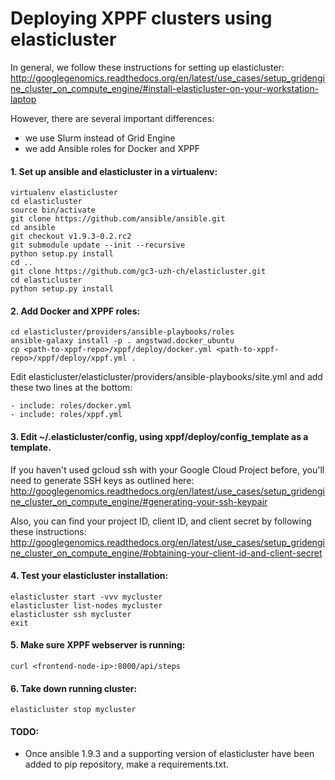 # Deploying XPPF clusters using elasticluster

In general, we follow these instructions for setting up elasticluster: http://googlegenomics.readthedocs.org/en/latest/use_cases/setup_gridengine_cluster_on_compute_engine/#install-elasticluster-on-your-workstation-laptop

However, there are several important differences:
- we use Slurm instead of Grid Engine
- we add Ansible roles for Docker and XPPF

#### 1. Set up ansible and elasticluster in a virtualenv:

```
virtualenv elasticluster
cd elasticluster
source bin/activate
git clone https://github.com/ansible/ansible.git
cd ansible
git checkout v1.9.3-0.2.rc2
git submodule update --init --recursive
python setup.py install
cd ..
git clone https://github.com/gc3-uzh-ch/elasticluster.git
cd elasticluster
python setup.py install
```

#### 2. Add Docker and XPPF roles:

```
cd elasticluster/providers/ansible-playbooks/roles
ansible-galaxy install -p . angstwad.docker_ubuntu
cp <path-to-xppf-repo>/xppf/deploy/docker.yml <path-to-xppf-repo>/xppf/deploy/xppf.yml .
```

Edit elasticluster/elasticluster/providers/ansible-playbooks/site.yml and add these two lines at the bottom:

```
- include: roles/docker.yml
- include: roles/xppf.yml
```

#### 3. Edit ~/.elasticluster/config, using xppf/deploy/config_template as a template.

If you haven't used gcloud ssh with your Google Cloud Project before, you'll need to generate SSH keys as outlined here: http://googlegenomics.readthedocs.org/en/latest/use_cases/setup_gridengine_cluster_on_compute_engine/#generating-your-ssh-keypair

Also, you can find your project ID, client ID, and client secret by following these instructions: http://googlegenomics.readthedocs.org/en/latest/use_cases/setup_gridengine_cluster_on_compute_engine/#obtaining-your-client-id-and-client-secret

#### 4. Test your elasticluster installation:

```
elasticluster start -vvv mycluster
elasticluster list-nodes mycluster
elasticluster ssh mycluster
exit
```

#### 5. Make sure XPPF webserver is running:

```
curl <frontend-node-ip>:8000/api/steps
```

#### 6. Take down running cluster:

```
elasticluster stop mycluster
```

#### TODO:
- Once ansible 1.9.3 and a supporting version of elasticluster have been added to pip repository, make a requirements.txt.
